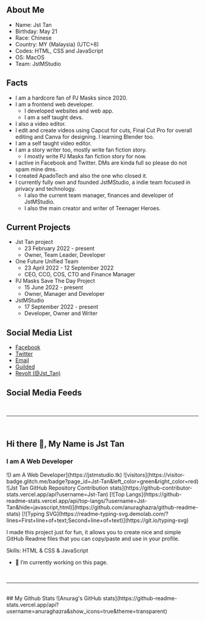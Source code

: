 ## About Me
- Name: Jst Tan
- Birthday: May 21
- Race: Chinese
- Country: MY {Malaysia} (UTC+8)
- Codes: HTML, CSS and JavaScript
- OS: MacOS
- Team: JstMStudio

## Facts
- I am a hardcore fan of PJ Masks since 2020. 
- I am a frontend web developer. 
  - I developed websites and web app. 
  - I am a self taught devs. 
-  I also a video editor.
  -  I edit and create videos using Capcut for cuts, Final Cut Pro for overall editing and Canva for designing. I learning Blender too. 
  -  I am a self taught video editor. 
- I am a story writer too, mostly write fan fiction story. 
  - I mostly write PJ Masks fan fiction story for now. 
- I active in Facebook and Twitter. DMs are kinda full so please do not spam mine dms. 
- I created ApadoTech and also the one who closed it. 
- I currently fully own and founded JstMStudio, a indie team focused in privacy and technology. 
  - I also the current team manager, finances and developer of JstMStudio.  
  - I also the main creator and writer of Teenager Heroes. 


## Current Projects
- Jst Tan project
  - 23 February 2022 - present
  - Owner, Team Leader, Developer
- One Future Unified Team
  - 23 April 2022 - 12 September 2022
  - CEO, CCO, COS, CTO and Finance Manager
- PJ Masks Save The Day Project
  - 15 June 2022 - present
  - Owner, Manager and Developer
- JstMStudio
  - 17 September 2022 - present
  - Developer, Owner and Writer

## Social Media List
- <a href="https://www.facebook.com/JestonJst">Facebook</a>
- <a href="https://twitter.com/jestonjst">Twitter</a>
- <a href="mailto:jestonjst@gmail.com">Email</a>
- <a href="https://www.guilded.gg/profile/Qd5XEDk4">Guilded</a>
- <a href="https://app.revolt.chat">Revolt (@Jst_Tan)</a>

## Social Media Feeds

<br>
<hr>
<br>
<h2>Hi there 👋, My Name is Jst Tan</h2>
<h3>I am A Web Developer</h3>
![I am A Web Developer](https://jstmstudio.tk)
![visitors](https://visitor-badge.glitch.me/badge?page_id=Jst-Tan&left_color=green&right_color=red)
![Jst Tan GitHub Repository Contribution stats](https://github-contributor-stats.vercel.app/api?username=Jst-Tan)
[![Top Langs](https://github-readme-stats.vercel.app/api/top-langs/?username=Jst-Tan&hide=javascript,html)](https://github.com/anuraghazra/github-readme-stats)
[![Typing SVG](https://readme-typing-svg.demolab.com/?lines=First+line+of+text;Second+line+of+text)](https://git.io/typing-svg)

I made this project just for fun, it allows you to create nice and simple GitHub Readme files that you can copy/paste and use in your profile.

Skills: HTML & CSS & JavaScript

- 🔭 I’m currently working on this page. 

<br>
<hr>
<br>
## My Github Stats
![Anurag's GitHub stats](https://github-readme-stats.vercel.app/api?username=anuraghazra&show_icons=true&theme=transparent)

